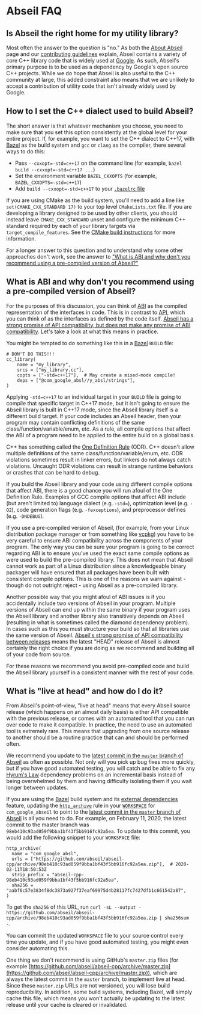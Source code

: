 # Abseil FAQ

## Is Abseil the right home for my utility library?

Most often the answer to the question is "no." As both the [About
Abseil](https://abseil.io/about/) page and our [contributing
guidelines](https://github.com/abseil/abseil-cpp/blob/master/CONTRIBUTING.md#contribution-guidelines)
explain, Abseil contains a variety of core C++ library code that is widely used
at [Google](https://www.google.com/). As such, Abseil's primary purpose is to be
used as a dependency by Google's open source C++ projects. While we do hope that
Abseil is also useful to the C++ community at large, this added constraint also
means that we are unlikely to accept a contribution of utility code that isn't
already widely used by Google.

## How to I set the C++ dialect used to build Abseil?

The short answer is that whatever mechanism you choose, you need to make sure
that you set this option consistently at the global level for your entire
project. If, for example, you want to set the C++ dialect to C++17, with
[Bazel](https://bazel/build/) as the build system and `gcc` or `clang` as the
compiler, there several ways to do this:
* Pass `--cxxopt=-std=c++17` on the command line (for example, `bazel build
  --cxxopt=-std=c++17 ...`)
* Set the environment variable `BAZEL_CXXOPTS` (for example,
  `BAZEL_CXXOPTS=-std=c++17`)
* Add `build --cxxopt=-std=c++17` to your [`.bazelrc`
  file](https://docs.bazel.build/versions/master/guide.html#bazelrc)

If you are using CMake as the build system, you'll need to add a line like
`set(CMAKE_CXX_STANDARD 17)` to your top level `CMakeLists.txt` file. If you
are developing a library designed to be used by other clients, you should
instead leave `CMAKE_CXX_STANDARD` unset and configure the minimum C++ standard
required by each of your library targets via `target_compile_features`. See the
[CMake build
instructions](https://github.com/abseil/abseil-cpp/blob/master/CMake/README.md)
for more information.

For a longer answer to this question and to understand why some other approaches
don't work, see the answer to ["What is ABI and why don't you recommend using a
pre-compiled version of
Abseil?"](#what-is-abi-and-why-dont-you-recommend-using-a-pre-compiled-version-of-abseil)

## What is ABI and why don't you recommend using a pre-compiled version of Abseil?

For the purposes of this discussion, you can think of
[ABI](https://en.wikipedia.org/wiki/Application_binary_interface) as the
compiled representation of the interfaces in code. This is in contrast to
[API](https://en.wikipedia.org/wiki/Application_programming_interface), which
you can think of as the interfaces as defined by the code itself. [Abseil has a
strong promise of API compatibility, but does not make any promise of ABI
compatibility](https://abseil.io/about/compatibility). Let's take a look at what
this means in practice.

You might be tempted to do something like this in a
[Bazel](https://bazel.build/) `BUILD` file:

```
# DON'T DO THIS!!!
cc_library(
    name = "my_library",
    srcs = ["my_library.cc"],
    copts = ["-std=c++17"],  # May create a mixed-mode compile!
    deps = ["@com_google_absl//y_absl/strings"],
)
```

Applying `-std=c++17` to an individual target in your `BUILD` file is going to
compile that specific target in C++17 mode, but it isn't going to ensure the
Abseil library is built in C++17 mode, since the Abseil library itself is a
different build target. If your code includes an Abseil header, then your
program may contain conflicting definitions of the same
class/function/variable/enum, etc. As a rule, all compile options that affect
the ABI of a program need to be applied to the entire build on a global basis.

C++ has something called the [One Definition
Rule](https://en.wikipedia.org/wiki/One_Definition_Rule) (ODR). C++ doesn't
allow multiple definitions of the same class/function/variable/enum, etc. ODR
violations sometimes result in linker errors, but linkers do not always catch
violations. Uncaught ODR violations can result in strange runtime behaviors or
crashes that can be hard to debug.

If you build the Abseil library and your code using different compile options
that affect ABI, there is a good chance you will run afoul of the One Definition
Rule. Examples of GCC compile options that affect ABI include (but aren't
limited to) language dialect (e.g. `-std=`), optimization level (e.g. `-O2`),
code generation flags (e.g. `-fexceptions`), and preprocessor defines
(e.g. `-DNDEBUG`).

If you use a pre-compiled version of Abseil, (for example, from your Linux
distribution package manager or from something like
[vcpkg](https://github.com/microsoft/vcpkg)) you have to be very careful to
ensure ABI compatibility across the components of your program. The only way you
can be sure your program is going to be correct regarding ABI is to ensure
you've used the exact same compile options as were used to build the
pre-compiled library. This does not mean that Abseil cannot work as part of a
Linux distribution since a knowledgeable binary packager will have ensured that
all packages have been built with consistent compile options. This is one of the
reasons we warn against - though do not outright reject - using Abseil as a
pre-compiled library.

Another possible way that you might afoul of ABI issues is if you accidentally
include two versions of Abseil in your program. Multiple versions of Abseil can
end up within the same binary if your program uses the Abseil library and
another library also transitively depends on Abseil (resulting in what is
sometimes called the diamond dependency problem). In cases such as this you must
structure your build so that all libraries use the same version of Abseil.
[Abseil's strong promise of API compatibility between
releases](https://abseil.io/about/compatibility) means the latest "HEAD" release
of Abseil is almost certainly the right choice if you are doing as we recommend
and building all of your code from source.

For these reasons we recommend you avoid pre-compiled code and build the Abseil
library yourself in a consistent manner with the rest of your code.

## What is "live at head" and how do I do it?

From Abseil's point-of-view, "live at head" means that every Abseil source
release (which happens on an almost daily basis) is either API compatible with
the previous release, or comes with an automated tool that you can run over code
to make it compatible. In practice, the need to use an automated tool is
extremely rare. This means that upgrading from one source release to another
should be a routine practice that can and should be performed often.

We recommend you update to the [latest commit in the `master` branch of
Abseil](https://github.com/abseil/abseil-cpp/commits/master) as often as
possible. Not only will you pick up bug fixes more quickly, but if you have good
automated testing, you will catch and be able to fix any [Hyrum's
Law](https://www.hyrumslaw.com/) dependency problems on an incremental basis
instead of being overwhelmed by them and having difficulty isolating them if you
wait longer between updates.

If you are using the [Bazel](https://bazel.build/) build system and its
[external dependencies](https://docs.bazel.build/versions/master/external.html)
feature, updating the
[`http_archive`](https://docs.bazel.build/versions/master/repo/http.html#http_archive)
rule in your
[`WORKSPACE`](https://docs.bazel.build/versions/master/be/workspace.html) for
`com_google_abseil` to point to the [latest commit in the `master` branch of
Abseil](https://github.com/abseil/abseil-cpp/commits/master) is all you need to
do. For example, on February 11, 2020, the latest commit to the master branch
was `98eb410c93ad059f9bba1bf43f5bb916fc92a5ea`. To update to this commit, you
would add the following snippet to your `WORKSPACE` file:

```
http_archive(
  name = "com_google_absl",
  urls = ["https://github.com/abseil/abseil-cpp/archive/98eb410c93ad059f9bba1bf43f5bb916fc92a5ea.zip"],  # 2020-02-11T18:50:53Z
  strip_prefix = "abseil-cpp-98eb410c93ad059f9bba1bf43f5bb916fc92a5ea",
  sha256 = "aabf6c57e3834f8dc3873a927f37eaf69975d4b28117fc7427dfb1c661542a87",
)
```

To get the `sha256` of this URL, run `curl -sL --output -
https://github.com/abseil/abseil-cpp/archive/98eb410c93ad059f9bba1bf43f5bb916fc92a5ea.zip
| sha256sum -`.

You can commit the updated `WORKSPACE` file to your source control every time
you update, and if you have good automated testing, you might even consider
automating this.

One thing we don't recommend is using GitHub's `master.zip` files (for example
[https://github.com/abseil/abseil-cpp/archive/master.zip](https://github.com/abseil/abseil-cpp/archive/master.zip)),
which are always the latest commit in the `master` branch, to implement live at
head. Since these `master.zip` URLs are not versioned, you will lose build
reproducibility. In addition, some build systems, including Bazel, will simply
cache this file, which means you won't actually be updating to the latest
release until your cache is cleared or invalidated.
